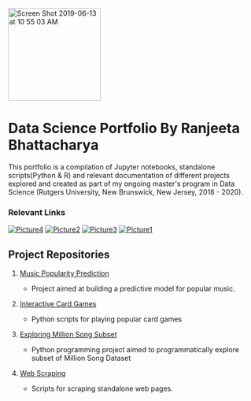 <img width="188" alt="Screen Shot 2019-06-13 at 10 55 03 AM" src="https://user-images.githubusercontent.com/38989399/59447282-fda9fa00-8dd0-11e9-9c8b-75208eedaf0d.png">

# Data Science Portfolio By Ranjeeta Bhattacharya

This portfolio is a compilation of Jupyter notebooks, standalone scripts(Python & R) and relevant documentation of different projects explored and created as part of my ongoing master's program in Data Science (Rutgers University, New Brunswick, New Jersey, 2018 - 2020). 

### Relevant Links

[![Picture4](https://user-images.githubusercontent.com/38989399/59462934-c2202780-8df2-11e9-9c2c-90c0c54d4f8e.png)](https://www.linkedin.com/in/ranjeeta-bhattacharya-91177b5/)  [![Picture2](https://user-images.githubusercontent.com/38989399/59463005-eb40b800-8df2-11e9-9bf3-509354dcfcdd.png)](https://github.com/ranjeetabh)  [![Picture3](https://user-images.githubusercontent.com/38989399/59463096-29d67280-8df3-11e9-8b8c-32a055d3d8b1.png)](<ranjeeta.bhattacharya@rutgers.edu>)  [![Picture1](https://user-images.githubusercontent.com/38989399/59463146-4bcff500-8df3-11e9-9e40-4eed68d03518.png)](+1-240-898-7918)

## Project Repositories

1) [Music Popularity Prediction](https://github.com/ranjeetabh/Hit_Song_Science_-Music_Popularity_Prediction-) 

   - Project aimed at building a predictive model for popular music.

2) [Interactive Card Games](https://github.com/ranjeetabh/Card-Games)

   - Python scripts for playing popular card games

3) [Exploring Million Song Subset](https://github.com/ranjeetabh/Explore_Million_Song_Subset)

   - Python programming project aimed to programmatically explore subset of Million Song Dataset

4) [Web Scraping](https://github.com/ranjeetabh/Web-Scraping)

   - Scripts for scraping standalone web pages.
